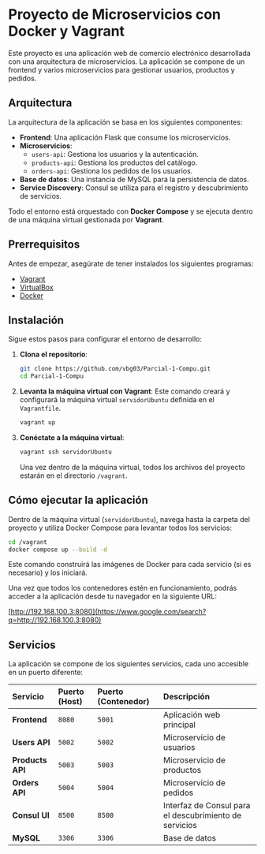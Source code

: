 # Proyecto de Microservicios con Docker y Vagrant

Este proyecto es una aplicación web de comercio electrónico desarrollada con una arquitectura de microservicios. La aplicación se compone de un frontend y varios microservicios para gestionar usuarios, productos y pedidos.

## Arquitectura

La arquitectura de la aplicación se basa en los siguientes componentes:

  * **Frontend**: Una aplicación Flask que consume los microservicios.
  * **Microservicios**:
      * `users-api`: Gestiona los usuarios y la autenticación.
      * `products-api`: Gestiona los productos del catálogo.
      * `orders-api`: Gestiona los pedidos de los usuarios.
  * **Base de datos**: Una instancia de MySQL para la persistencia de datos.
  * **Service Discovery**: Consul se utiliza para el registro y descubrimiento de servicios.

Todo el entorno está orquestado con **Docker Compose** y se ejecuta dentro de una máquina virtual gestionada por **Vagrant**.

## Prerrequisitos

Antes de empezar, asegúrate de tener instalados los siguientes programas:

  * [Vagrant](https://www.vagrantup.com/downloads)
  * [VirtualBox](https://www.virtualbox.org/wiki/Downloads)
  * [Docker](https://docs.docker.com/get-docker/)

## Instalación

Sigue estos pasos para configurar el entorno de desarrollo:

1.  **Clona el repositorio**:

    ```bash
    git clone https://github.com/vbg03/Parcial-1-Compu.git
    cd Parcial-1-Compu
    ```

2.  **Levanta la máquina virtual con Vagrant**:
    Este comando creará y configurará la máquina virtual `servidorUbuntu` definida en el `Vagrantfile`.

    ```bash
    vagrant up
    ```

3.  **Conéctate a la máquina virtual**:

    ```bash
    vagrant ssh servidorUbuntu
    ```

    Una vez dentro de la máquina virtual, todos los archivos del proyecto estarán en el directorio `/vagrant`.

## Cómo ejecutar la aplicación

Dentro de la máquina virtual (`servidorUbuntu`), navega hasta la carpeta del proyecto y utiliza Docker Compose para levantar todos los servicios:

```bash
cd /vagrant
docker compose up --build -d
```

Este comando construirá las imágenes de Docker para cada servicio (si es necesario) y los iniciará.

Una vez que todos los contenedores estén en funcionamiento, podrás acceder a la aplicación desde tu navegador en la siguiente URL:

[http://192.168.100.3:8080](https://www.google.com/search?q=http://192.168.100.3:8080)

## Servicios

La aplicación se compone de los siguientes servicios, cada uno accesible en un puerto diferente:

| Servicio | Puerto (Host) | Puerto (Contenedor) | Descripción |
| :--- | :--- | :--- | :--- |
| **Frontend** | `8080` | `5001` | Aplicación web principal |
| **Users API** | `5002` | `5002` | Microservicio de usuarios |
| **Products API** | `5003` | `5003` | Microservicio de productos |
| **Orders API** | `5004` | `5004` | Microservicio de pedidos |
| **Consul UI** | `8500` | `8500` | Interfaz de Consul para el descubrimiento de servicios |
| **MySQL** | `3306` | `3306` | Base de datos |